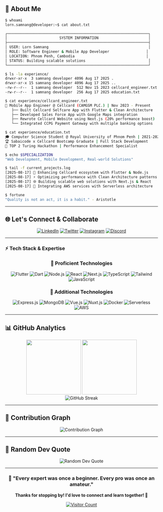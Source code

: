 
## 🌟 About Me

```bash
$ whoami
lorn.samnang@developer:~$ cat about.txt

┌─────────────────────────────────────────────────────────────────┐
│                        SYSTEM INFORMATION                       │
├─────────────────────────────────────────────────────────────────┤
│ USER: Lorn Samnang                                              │
│ ROLE: Software Engineer & Mobile App Developer                 │
│ LOCATION: Phnom Penh, Cambodia                                 │
│ STATUS: Building scalable solutions                             │
└─────────────────────────────────────────────────────────────────┘

$ ls -la experience/
drwxr-xr-x  3 samnang developer 4096 Aug 17 2025 .
drwxr-xr-x 15 samnang developer 4096 Aug 17 2025 ..
-rw-r--r--  1 samnang developer  512 Nov 15 2023 cellcard_engineer.txt
-rw-r--r--  1 samnang developer  256 Aug 17 2025 education.txt

$ cat experience/cellcard_engineer.txt
💼 Mobile App Engineer @ Cellcard (CAMGSM PLC.) | Nov 2023 - Present
   ├── Built Cellcard Selfcare App with Flutter & Clean Architecture
   ├── Developed Sales Force App with Google Maps integration
   ├── Rewrote Cellcard Website using Next.js (20% performance boost)
   └── Integrated CCPG Payment Gateway with multiple banking options

$ cat experience/education.txt  
🎓 Computer Science Student @ Royal University of Phnom Penh | 2021-2025
🏆 Sabaicode x Cellcard Bootcamp Graduate | Full Stack Development
📜 TOP 2 Turing Hackathon | Performance Enhancement Specialist

$ echo $SPECIALIZATION
"Web Development, Mobile Development, Real-world Solutions"

$ tail -f current_projects.log
[2025-08-17] 📱 Enhancing Cellcard ecosystem with Flutter & Node.js
[2025-08-17] ⚡ Optimizing performance with Clean Architecture patterns
[2025-08-17] 🌐 Building scalable web solutions with Next.js & React
[2025-08-17] 🔧 Integrating AWS services with Serverless architecture

$ fortune
"Quality is not an act, it is a habit." - Aristotle
```

---

## 🌐 Let's Connect & Collaborate

<div align="center">
  
[![LinkedIn](https://img.shields.io/badge/LinkedIn-0077B5?style=for-the-badge&logo=linkedin&logoColor=white)]()
[![Twitter](https://img.shields.io/badge/Twitter-1DA1F2?style=for-the-badge&logo=twitter&logoColor=white)]()
[![Instagram](https://img.shields.io/badge/Instagram-E4405F?style=for-the-badge&logo=instagram&logoColor=white)]()
[![Discord](https://img.shields.io/badge/Discord-7289DA?style=for-the-badge&logo=discord&logoColor=white)]()

</div>

---

### ⚡ Tech Stack & Expertise

<div align="center">

### 💪 Proficient Technologies
<p>
  <img src="https://img.shields.io/badge/Flutter-02569B?style=for-the-badge&logo=flutter&logoColor=white" alt="Flutter"/>
  <img src="https://img.shields.io/badge/Dart-0175C2?style=for-the-badge&logo=dart&logoColor=white" alt="Dart"/>
  <img src="https://img.shields.io/badge/Node.js-43853D?style=for-the-badge&logo=node.js&logoColor=white" alt="Node.js"/>
  <img src="https://img.shields.io/badge/React-20232A?style=for-the-badge&logo=react&logoColor=61DAFB" alt="React"/>
  <img src="https://img.shields.io/badge/Next.js-000000?style=for-the-badge&logo=next.js&logoColor=white" alt="Next.js"/>
  <img src="https://img.shields.io/badge/TypeScript-007ACC?style=for-the-badge&logo=typescript&logoColor=white" alt="TypeScript"/>
  <img src="https://img.shields.io/badge/Tailwind_CSS-38B2AC?style=for-the-badge&logo=tailwind-css&logoColor=white" alt="Tailwind"/>
  <img src="https://img.shields.io/badge/JavaScript-F7DF1E?style=for-the-badge&logo=javascript&logoColor=black" alt="JavaScript"/>
</p>

### 🔧 Additional Technologies
<p>
  <img src="https://img.shields.io/badge/Express.js-000000?style=for-the-badge&logo=express&logoColor=white" alt="Express.js"/>
  <img src="https://img.shields.io/badge/MongoDB-4EA94B?style=for-the-badge&logo=mongodb&logoColor=white" alt="MongoDB"/>
  <img src="https://img.shields.io/badge/Vue.js-35495E?style=for-the-badge&logo=vuedotjs&logoColor=4FC08D" alt="Vue.js"/>
  <img src="https://img.shields.io/badge/Nuxt.js-00C58E?style=for-the-badge&logo=nuxt.js&logoColor=white" alt="Nuxt.js"/>
  <img src="https://img.shields.io/badge/Docker-2CA5E0?style=for-the-badge&logo=docker&logoColor=white" alt="Docker"/>
  <img src="https://img.shields.io/badge/Serverless-FD5750?style=for-the-badge&logo=serverless&logoColor=white" alt="Serverless"/>
  <img src="https://img.shields.io/badge/AWS-232F3E?style=for-the-badge&logo=amazon-aws&logoColor=white" alt="AWS"/>
</p>

</div>

---

## 📊 GitHub Analytics

<div align="center">
  <img height="180em" src="https://github-readme-stats.vercel.app/api?username=itsnang&show_icons=true&theme=tokyonight&include_all_commits=true&count_private=true&hide_border=true&bg_color=0D1117&title_color=F85D7F&icon_color=F85D7F&text_color=FFFFFF"/>
  <img height="180em" src="https://github-readme-stats.vercel.app/api/top-langs/?username=itsnang&layout=compact&langs_count=8&theme=tokyonight&hide_border=true&bg_color=0D1117&title_color=F85D7F&text_color=FFFFFF"/>
</div>

<div align="center">
  <img src="https://github-readme-streak-stats.herokuapp.com/?user=itsnang&theme=tokyonight&hide_border=true&background=0D1117&stroke=0000&ring=F85D7F&fire=F85D7F&currStreakLabel=FFFFFF" alt="GitHub Streak"/>
</div>

---

## 🐍 Contribution Graph
<div align="center">
  <img src="https://github-readme-activity-graph.vercel.app/graph?username=itsnang&theme=tokyo-night&bg_color=0d1117&color=f85d7f&line=f85d7f&point=ffffff&area=true&hide_border=true" alt="Contribution Graph" />
</div>

---

## 💭 Random Dev Quote
<div align="center">
  <img src="https://quotes-github-readme.vercel.app/api?type=horizontal&theme=tokyonight" alt="Random Dev Quote"/>
</div>

---

<div align="center">
  
### 💫 "Every expert was once a beginner. Every pro was once an amateur." 

**Thanks for stopping by! I'd love to connect and learn together! 🤝**

[![Visitor Count](https://visitor-badge.laobi.icu/badge?page_id=itsnang.itsnang)](https://github.com/itsnang)

</div>
